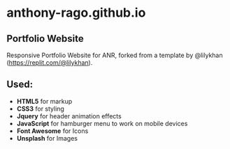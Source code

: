 # anthony-rago.github.io

## Portfolio Website 
Responsive Portfolio Website for ANR, forked from a template by @lilykhan (https://replit.com/@lilykhan).


## Used:
+ **HTML5** for markup
+ **CSS3** for styling 
+ **Jquery** for header animation effects 
+ **JavaScript** for hamburger menu to work on mobile devices 
+ **Font Awesome** for Icons 
+ **Unsplash** for Images 
